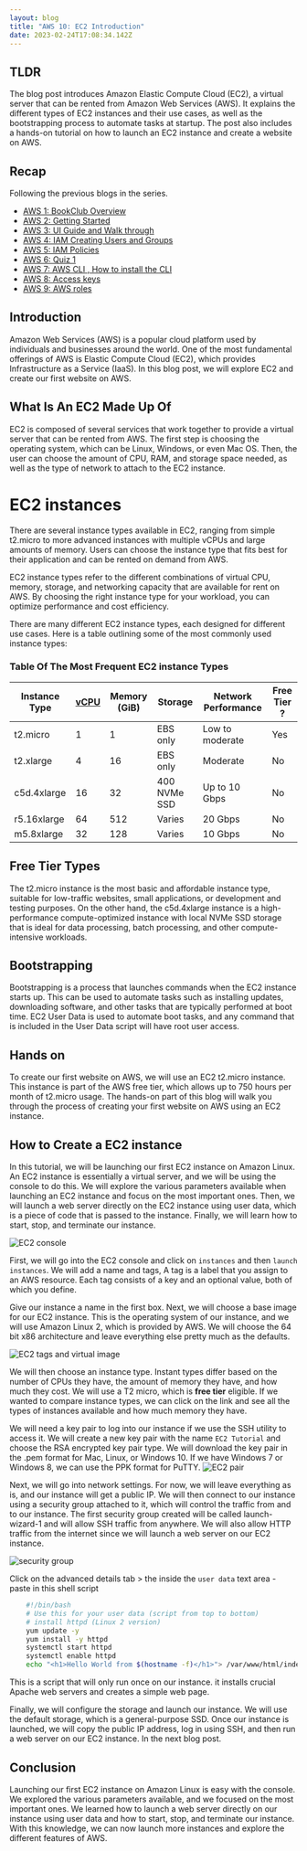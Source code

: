 ```yaml
---
layout: blog
title: "AWS 10: EC2 Introduction"
date: 2023-02-24T17:08:34.142Z
---
```


## TLDR

The blog post introduces Amazon Elastic Compute Cloud (EC2), a virtual server that can be rented from Amazon Web Services (AWS). It explains the different types of EC2 instances and their use cases, as well as the bootstrapping process to automate tasks at startup. The post also includes a hands-on tutorial on how to launch an EC2 instance and create a website on AWS.

## Recap

Following the previous blogs in the series.

- [AWS 1: BookClub Overview](https://magicishaqblog.netlify.app/aws/)
- [AWS 2: Getting Started](https://magicishaqblog.netlify.app/2023-01-23-aws-2-getting-started/)
- [AWS 3: UI Guide and Walk through](https://magicishaqblog.netlify.app/2023-01-27-aws-3-UI-guide-and-walkthrough)
- [AWS 4: IAM Creating Users and Groups](https://magicishaqblog.netlify.app/2023-01-28-aws-4-IAM)
- [AWS 5: IAM Policies](https://magicishaqblog.netlify.app/2023-02-03-aws-5-IAM-polices)
- [AWS 6: Quiz 1 ](https://magicishaqblog.netlify.app/aws-quiz-one)
- [AWS 7: AWS CLI , How to install the CLI](https://magicishaqblog.netlify.app/2023-10-03-aws-7-cli)
- [AWS 8: Access keys](https://magicishaqblog.netlify.app/2023-10-03-aws-8-access-keys)
- [AWS 9: AWS roles](https://magicishaqblog.netlify.app/2023-02-17-aws-9-roles)


## Introduction 

Amazon Web Services (AWS) is a popular cloud platform used by individuals and businesses around the world. One of the most fundamental offerings of AWS is Elastic Compute Cloud (EC2), which provides Infrastructure as a Service (IaaS). In this blog post, we will explore EC2 and create our first website on AWS.

## What Is An EC2 Made Up Of
EC2 is composed of several services that work together to provide a virtual server that can be rented from AWS. The first step is choosing the operating system, which can be Linux, Windows, or even Mac OS. Then, the user can choose the amount of CPU, RAM, and storage space needed, as well as the type of network to attach to the EC2 instance.

# EC2 instances
There are several instance types available in EC2, ranging from simple t2.micro to more advanced instances with multiple vCPUs and large amounts of memory. Users can choose the instance type that fits best for their application and can be rented on demand from AWS.

EC2 instance types refer to the different combinations of virtual CPU, memory, storage, and networking capacity that are available for rent on AWS. By choosing the right instance type for your workload, you can optimize performance and cost efficiency.

There are many different EC2 instance types, each designed for different use cases. Here is a table outlining some of the most commonly used instance types:

### Table Of The Most Frequent EC2 instance Types

| Instance Type | [vCPU](https://docs.aws.amazon.com/AWSEC2/latest/UserGuide/instance-optimize-cpu.html)  | Memory (GiB) | Storage      | Network Performance | Free Tier ? |
| ------------- | ------ | ------ | ------------ | ------------------- | ----------- | 
| t2.micro      | 1      | 1    | EBS only     | Low to moderate     | Yes         |
| t2.xlarge     | 4      | 16   | EBS only     | Moderate            | No          |
| c5d.4xlarge   | 16     | 32   | 400 NVMe SSD | Up to 10 Gbps       | No          |
| r5.16xlarge   | 64 | 512 | Varies       | 20 Gbps            | No          |
| m5.8xlarge    | 32 | 128 | Varies       | 10 Gbps             | No          |     

## Free Tier Types
The t2.micro instance is the most basic and affordable instance type, suitable for low-traffic websites, small applications, or development and testing purposes. On the other hand, the c5d.4xlarge instance is a high-performance compute-optimized instance with local NVMe SSD storage that is ideal for data processing, batch processing, and other compute-intensive workloads.

## Bootstrapping
Bootstrapping is a process that launches commands when the EC2 instance starts up. This can be used to automate tasks such as installing updates, downloading software, and other tasks that are typically performed at boot time. EC2 User Data is used to automate boot tasks, and any command that is included in the User Data script will have root user access.


## Hands on

To create our first website on AWS, we will use an EC2 t2.micro instance. This instance is part of the AWS free tier, which allows up to 750 hours per month of t2.micro usage. The hands-on part of this blog will walk you through the process of creating your first website on AWS using an EC2 instance.

## How to Create a EC2 instance

In this tutorial, we will be launching our first EC2 instance on Amazon Linux. An EC2 instance is essentially a virtual server, and we will be using the console to do this. We will explore the various parameters available when launching an EC2 instance and focus on the most important ones. Then, we will launch a web server directly on the EC2 instance using user data, which is a piece of code that is passed to the instance. Finally, we will learn how to start, stop, and terminate our instance.

![EC2 console](/blog/src/images/ec2-1.png)

First, we will go into the EC2 console and click on `instances` and then `launch instances`. We will add a name and tags, A tag is a label that you assign to an AWS resource. Each tag consists of a key and an optional value, both of which you define. 

Give our instance a name in the first box. 
 Next, we will choose a base image for our EC2 instance. This is the operating system of our instance, and we will use Amazon Linux 2, which is provided by AWS. We will choose the 64 bit x86 architecture and leave everything else pretty much as the defaults.

 ![EC2 tags and virtual image](/blog/src/images/ec2-2.png)


We will then choose an instance type. Instant types differ based on the number of CPUs they have, the amount of memory they have, and how much they cost. We will use a T2 micro, which is **free tier** eligible. If we wanted to compare instance types, we can click on the link and see all the types of instances available and how much memory they have.


We will need a key pair to log into our instance if we use the SSH utility to access it. We will create a new key pair with the name `EC2 Tutorial` and choose the RSA encrypted key pair type. We will download the key pair in the .pem format for Mac, Linux, or Windows 10. If we have Windows 7 or Windows 8, we can use the PPK format for PuTTY.
![EC2 pair](/blog/src/images/ec2-4.png)

Next, we will go into network settings. For now, we will leave everything as is, and our instance will get a public IP. We will then connect to our instance using a security group attached to it, which will control the traffic from and to our instance. The first security group created will be called launch-wizard-1 and will allow SSH traffic from anywhere. We will also allow HTTP traffic from the internet since we will launch a web server on our EC2 instance.

![security group](/blog/src/images/ec2-3.png)



Click on the advanced details tab > the inside the `user data` text area - paste in this shell script

```bash
    #!/bin/bash
    # Use this for your user data (script from top to bottom)
    # install httpd (Linux 2 version)
    yum update -y
    yum install -y httpd
    systemctl start httpd
    systemctl enable httpd
    echo "<h1>Hello World from $(hostname -f)</h1>"> /var/www/html/index.html
```
This is a script that will only run once on our instance. it installs crucial Apache web servers and creates a simple web page.

Finally, we will configure the storage and launch our instance. We will use the default storage, which is a general-purpose SSD. Once our instance is launched, we will copy the public IP address, log in using SSH, and then run a web server on our EC2 instance. In the next blog post.

## Conclusion
Launching our first EC2 instance on Amazon Linux is easy with the console. We explored the various parameters available, and we focused on the most important ones. We learned how to launch a web server directly on our instance using user data and how to start, stop, and terminate our instance. With this knowledge, we can now launch more instances and explore the different features of AWS.
